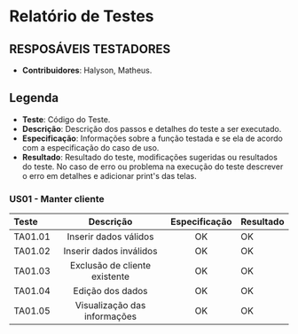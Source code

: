 # Relatório de Testes

## RESPOSÁVEIS TESTADORES
- **Contribuidores**: Halyson, Matheus.

## Legenda
- **Teste**: Código do Teste.
- **Descrição**: Descrição dos passos e detalhes do teste a ser executado.
- **Especificação**: Informações sobre a função testada e se ela de acordo com a especificação do caso de uso.
- **Resultado**: Resultado do teste, modificações sugeridas ou resultados do teste. No caso de erro ou problema na execução do teste descrever o erro em detalhes e adicionar print's das telas. 

### US01 - Manter cliente

|Teste|Descrição|Especificação|Resultado|
| :-- | :-----: | :---------: | :------ |
|TA01.01| Inserir dados válidos       | OK | OK |
|TA01.02| Inserir dados inválidos      | OK | OK |
|TA01.03| Exclusão de cliente existente | OK | OK |
|TA01.04| Edição dos dados | OK | OK |
|TA01.05| Visualização das informações | OK | OK |